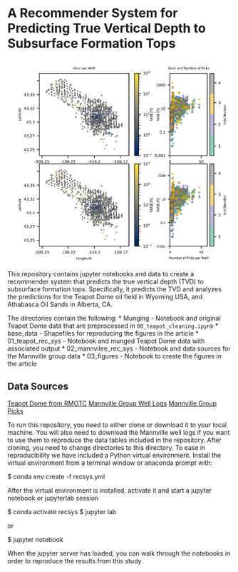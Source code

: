# A Recommender System for Predicting True Vertical Depth to Subsurface Formation Tops
![Prediction Error Maps](https://github.com/jessepisel/matrixfactorization/blob/master/error_maps.png)

This repository contains jupyter notebooks and data to create a recommender system that predicts the true vertical depth (TVD) to subsurface formation tops. Specifically, it predicts the TVD 
and analyzes the predictions for the Teapot Dome oil field in Wyoming USA, and Athabasca Oil Sands in Alberta, CA.

The directories contain the following:
	* Munging - Notebook and original Teapot Dome data that are preprocessed in `00_teapot_cleaning.ipynb`
	* base_data - Shapefiles for reproducing the figures in the article
	* 01_teapot_rec_sys - Notebook and munged Teapot Dome data with associated output
	* 02_mannvilee_rec_sys - Notebook and data sources for the Mannville group data
	* 03_figures - Notebook to create the figures in the article

## Data Sources
[Teapot Dome from RMOTC](http://s3.amazonaws.com/open.source.geoscience/open_data/teapot/rmotc.tar)
[Mannville Group Well Logs](https://github.com/JustinGOSSES/predictatops/blob/master/demo/mannville_demo_data.zip)
[Mannville Group Picks](https://ags.aer.ca/publications/SPE_006.html)

To run this repository, you need to either clone or download it to your local machine. You will also need to download the Mannville well logs if you want to use them to reproduce the data tables included in the repository.
After cloning, you need to change directories to this directory. To ease in reproducibility we have included a Python virtual environment. Install the virtual environment from a terminal window or anaconda prompt with:

$ conda env create -f recsys.yml

After the virtual environment is installed, activate it and start a jupyter notebook or jupyterlab session

$ conda activate recsys
$ jupyter lab

or

$ jupyter notebook

When the jupyter server has loaded, you can walk through the notebooks in order to reproduce the results from this study.